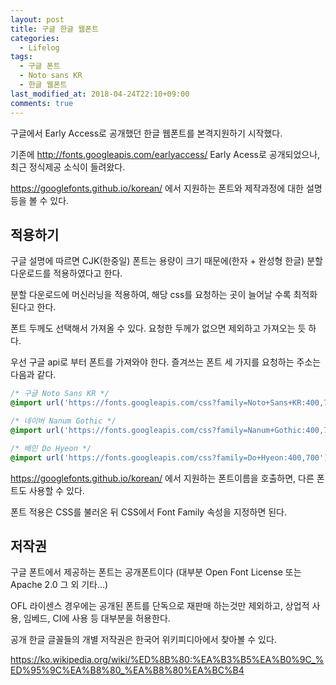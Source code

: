 ```yaml
---
layout: post
title: 구글 한글 웹폰트
categories:
  - Lifelog
tags:
  - 구글 폰트
  - Noto sans KR
  - 한글 웹폰트
last_modified_at: 2018-04-24T22:10+09:00
comments: true
---
```


구글에서 Early Access로 공개했던 한글 웹폰트를 본격지원하기 시작했다.

기존에 <http://fonts.googleapis.com/earlyaccess/> Early Acess로 공개되었으나, 최근 정식제공 소식이 들려왔다.

<https://googlefonts.github.io/korean/> 에서 지원하는 폰트와 제작과정에 대한 설명 등을 볼 수 있다.

## 적용하기

구글 설명에 따르면 CJK(한중일) 폰트는 용량이 크기 때문에(한자 + 완성형 한글) 분할 다운로드를 적용하였다고 한다.

분할 다운로드에 머신러닝을 적용하여, 해당 css를 요청하는 곳이 늘어날 수록 최적화 된다고 한다.

폰트 두께도 선택해서 가져올 수 있다. 요청한 두께가 없으면 제외하고 가져오는 듯 하다.

우선 구글 api로 부터 폰트를 가져와야 한다. 즐겨쓰는 폰트 세 가지를 요청하는 주소는 다음과 같다.

```css
/* 구글 Noto Sans KR */
@import url('https://fonts.googleapis.com/css?family=Noto+Sans+KR:400,700');

/* 네이버 Nanum Gothic */
@import url('https://fonts.googleapis.com/css?family=Nanum+Gothic:400,700');

/* 배민 Do Hyeon */
@import url('https://fonts.googleapis.com/css?family=Do+Hyeon:400,700');
```

<https://googlefonts.github.io/korean/> 에서 지원하는 폰트이름을 호출하면, 다른 폰트도 사용할 수 있다.

폰트 적용은 CSS를 불러온 뒤 CSS에서 Font Family 속성을 지정하면 된다.

## 저작권

구글 폰트에서 제공하는 폰트는 공개폰트이다 (대부분 Open Font License 또는 Apache 2.0 그 외 기타...)

OFL 라이센스 경우에는 공개된 폰트를 단독으로 재판매 하는것만 제외하고, 상업적 사용, 임베드, CI에 사용 등 대부분을 허용한다.

공개 한글 글꼴들의 개별 저작권은 한국어 위키피디아에서 찾아볼 수 있다.

<https://ko.wikipedia.org/wiki/%ED%8B%80:%EA%B3%B5%EA%B0%9C_%ED%95%9C%EA%B8%80_%EA%B8%80%EA%BC%B4>
